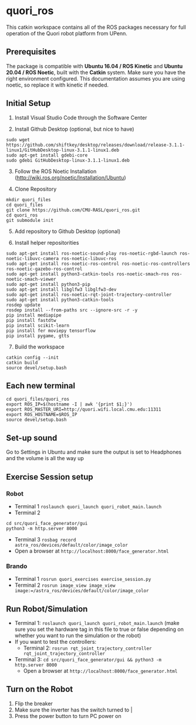 # quori_ros

This catkin workspace contains all of the ROS packages necessary for full operation of the Quori robot platform from UPenn.

## Prerequisites

The package is compatible with **Ubuntu 16.04 / ROS Kinetic** and **Ubuntu 20.04 / ROS Noetic**, built with the **Catkin** system. Make sure you have the right environment configured. This documentation assumes you are using noetic, so replace it with kinetic if needed.

## Initial Setup

1. Install Visual Studio Code through the Software Center

2. Install Github Desktop (optional, but nice to have)
```
sudo wget https://github.com/shiftkey/desktop/releases/download/release-3.1.1-linux1/GitHubDesktop-linux-3.1.1-linux1.deb
sudo apt-get install gdebi-core 
sudo gdebi GitHubDesktop-linux-3.1.1-linux1.deb
```

3. Follow the ROS Noetic Installation (http://wiki.ros.org/noetic/Installation/Ubuntu)

4. Clone Repository
```
mkdir quori_files
cd quori_files
git clone https://github.com/CMU-RASL/quori_ros.git
cd quori_ros
git submodule init
```

5. Add repository to Github Desktop (optional)

6. Install helper repositorities
```
sudo apt-get install ros-noetic-sound-play ros-noetic-rgbd-launch ros-noetic-libuvc-camera ros-noetic-libuvc-ros
sudo apt-get install ros-noetic-ros-control ros-noetic-ros-controllers ros-noetic-gazebo-ros-control
sudo apt-get install python3-catkin-tools ros-noetic-smach-ros ros-noetic-smach-viewer
sudo apt-get install python3-pip
sudo apt-get install libglfw3 libglfw3-dev
sudo apt-get install ros-noetic-rqt-joint-trajectory-controller
sudo apt-get install python3-catkin-tools
rosdep update
rosdep install --from-paths src --ignore-src -r -y
pip install mediapipe
pip install fastdtw
pip install scikit-learn
pip install fer moviepy tensorflow
pip install pygame, gtts
```

7. Build the workspace
```
catkin config --init
catkin build
source devel/setup.bash
```

## Each new terminal
```
cd quori_files/quori_ros
export ROS_IP=$(hostname -I | awk '{print $1;}')
export ROS_MASTER_URI=http://quori.wifi.local.cmu.edu:11311
export ROS_HOSTNAME=$ROS_IP
source devel/setup.bash
```

## Set-up sound
Go to Settings in Ubuntu and make sure the output is set to Headphones and the volume is all the way up


## Exercise Session setup

### Robot
- Terminal 1 `roslaunch quori_launch quori_robot_main.launch`
- Terminal 2 
```
cd src/quori_face_generator/gui
python3 -m http.server 8000
```
- Terminal 3 `rosbag record astra_ros/devices/default/color/image_color`
- Open a browser at `http://localhost:8000/face_generator.html`


### Brando
- Terminal 1 `rosrun quori_exercises exercise_session.py`
- Terminal 2 `rosrun image_view image_view image:=/astra_ros/devices/default/color/image_color`

## Run Robot/Simulation

- Terminal 1: `roslaunch quori_launch quori_robot_main.launch` (make sure you set the hardware tag in this file to true or false depending on whether you want to run the simulation or the robot)
- If you want to test the controllers:
    - Terminal 2: `rosrun rqt_joint_trajectory_controller rqt_joint_trajectory_controller`
- Terminal 3: `cd src/quori_face_generator/gui && python3 -m http.server 8000` 
    - Open a browser at `http://localhost:8000/face_generator.html`

## Turn on the Robot

1. Flip the breaker
2. Make sure the inverter has the switch turned to |
3. Press the power button to turn PC power on




